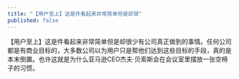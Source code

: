 ```yaml
---
title: "【用户至上】这是件看起来非常简单但是却很"
published: false
---
```

【用户至上】这是件看起来非常简单但是却很少有公司真正做到的事情。任何公司都是有商业目标的，大多数公司以为用户只是帮他们达到这些目标的手段，真的是本末倒置。也许这就是为什么亚马逊CEO杰夫·贝索斯会在会议室里摆放一张空椅子的习惯。
